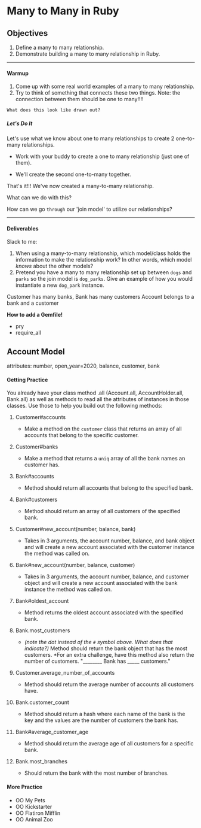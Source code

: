 # Many to Many in Ruby

## Objectives
1. Define a many to many relationship.
1. Demonstrate building a many to many relationship in Ruby.

---

#### Warmup
1. Come up with some real world examples of a many to many relationship. 
1. Try to think of something that connects these two things. Note: the connection between them should be one to many!!!!

`What does this look like drawn out?`

##### Let's Do It
Let's use what we know about one to many relationships to create 2 one-to-many relationships.

- Work with your buddy to create a one to many relationship (just one of them).

- We'll create the second one-to-many together.


That's it!!! We've now created a many-to-many relationship. 

What can we do with this? 

How can we go `through` our 'join model' to utilize our relationships?

---
#### Deliverables

Slack to me:
1. When using a many-to-many relationship, which model/class holds the information to make the relationship work? In other words, which model _knows_ about the other models?
1. Pretend you have a many to many relationship set up between `dogs` and `parks` so the join model is `dog_parks`. Give an example of how you would instantiate a new `dog_park` instance.


Customer has many banks, Bank has many customers
Account belongs to a bank and a customer


**How to add a Gemfile!** 
- pry
- require_all

## Account Model
attributes: number, open_year=2020, balance, customer, bank

#### Getting Practice

You already have your class method .all (Account.all, AccountHolder.all, Bank.all) as well as methods to read all the attributes of instances in those classes. Use those to help you build out the following methods:

1. Customer#accounts
   - Make a method on the `customer` class that returns an array of all accounts that belong to the specific customer.

1. Customer#banks
   - Make a method that returns a `uniq` array of all the bank names an customer has.

1. Bank#accounts
   - Method should return all accounts that belong to the specified bank.

1. Bank#customers
    - Method should return an array of all customers of the specified bank.

1. Customer#new_account(number, balance, bank)
    - Takes in 3 arguments, the account number, balance, and bank object and will create a new account associated with the customer instance the method was called on.


1. Bank#new_account(number, balance, customer)
    - Takes in 3 arguments, the account number, balance, and customer object and will create a new account associated with the bank instance the method was called on.

1. Bank#oldest_account
    - Method returns the oldest account associated with the specified bank.

1. Bank.most_customers
    - *(note the dot instead of the `#` symbol above. What does that indicate?)*
    Method should return the bank object that has the most customers.
    *For an extra challenge, have this method also return the number of customers.
    "________ Bank has _____ customers."

1. Customer.average_number_of_accounts
    - Method should return the average number of accounts all customers have.

1. Bank.customer_count
    - Method should return a hash where each name of the bank is the key and the values are the number of customers the bank has.

1. Bank#average_customer_age
    - Method should return the average age of all customers for a specific bank.

1. Bank.most_branches
    - Should return the bank with the most number of branches.



#### More Practice
- OO My Pets
- OO Kickstarter
- OO Flatiron Mifflin
- OO Animal Zoo